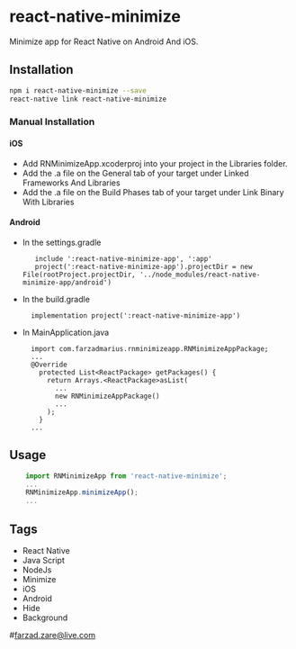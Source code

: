 # react-native-minimize
Minimize app for React Native on Android And iOS.

## Installation

```bash
npm i react-native-minimize --save
react-native link react-native-minimize
```

### Manual Installation

#### iOS
* Add RNMinimizeApp.xcoderproj into your project in the Libraries folder.
* Add the .a file on the General tab of your target under Linked Frameworks And Libraries
* Add the .a file on the Build Phases tab of your target under Link Binary With Libraries 
#### Android
* In the settings.gradle
  ```	
     include ':react-native-minimize-app', ':app'
     project(':react-native-minimize-app').projectDir = new File(rootProject.projectDir, '../node_modules/react-native-minimize-app/android')
  ```
* In the build.gradle
  ```
    implementation project(':react-native-minimize-app')
  ```
* In MainApplication.java
  ```
    import com.farzadmarius.rnminimizeapp.RNMinimizeAppPackage;
    ...
    @Override
      protected List<ReactPackage> getPackages() {
        return Arrays.<ReactPackage>asList(
          ...
          new RNMinimizeAppPackage()
          ...
        );
      }
    ...
  ```
  
## Usage		
```javascript
    import RNMinimizeApp from 'react-native-minimize';
    ...
    RNMinimizeApp.minimizeApp();
    ...
```

## Tags

* React Native
* Java Script
* NodeJs
* Minimize
* iOS
* Android
* Hide
* Background


#farzad.zare@live.com